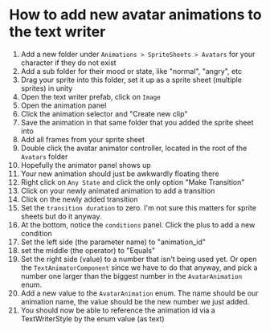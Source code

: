 # How to add new avatar animations to the text writer

1. Add a new folder under ` Animations > SpriteSheets > Avatars ` for your character if they do not exist
2. Add a sub folder for their mood or state, like "normal", "angry", etc
3. Drag your sprite into this folder, set it up as a sprite sheet (multiple sprites) in unity
4. Open the text writer prefab, click on `Image`
5. Open the animation panel
6. Click the animation selector and "Create new clip"
7. Save the animation in that same folder that you added the sprite sheet into 
8. Add all frames from your sprite sheet
9. Double click the avatar animator controller, located in the root of the `Avatars` folder
10. Hopefully the animator panel shows up
11. Your new animation should just be awkwardly floating there
12. Right click on `Any State` and click the only option "Make Transition"
13. Click on your newly animated animation to add a transition
14. Click on the newly added transition
15. Set the `transition duration` to zero.  I'm not sure this matters for sprite sheets but do it anyway.
16. At the bottom, notice the `conditions` panel.  Click the plus to add a new condition
17. Set the left side (the parameter name) to "animation_id"
18. set the middle (the operator) to "Equals"
19. Set the right side (value) to a number that isn't being used yet.  Or open the `TextAnimatorComponent` since we have to do that anyway, and pick a number one larger than the biggest number in the `AvatarAnimation` enum.
20. Add a new value to the `AvatarAnimation` enum.  The name should be our animation name, the value should be the new number we just added.  
21. You should now be able to reference the animation id via a TextWriterStyle by the enum value (as text)
